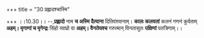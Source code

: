 +++
title = "30 प्रह्लादश्चास्मि"

+++
।।10.30।। --,**प्रह्लादो** नाम **च अस्मि दैत्याना** दितिवंश्यानाम्।
**कालः कलयतां** कलनं गणनं कुर्वताम् **अहम्। मृगाणां च मृगेन्द्रः** सिंहो
व्याघ्रो वा **अहम्। वैनतेयश्च** गरुत्मान् विनतासुतः **पक्षिणां**
पतत्रिणाम्।।
